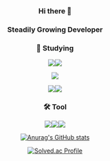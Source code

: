 <div align="left">
<div align="center">

### Hi there 👋

### Steadily Growing Developer

### 📃 Studying

<img src="https://img.shields.io/badge/Java-007396?style=for-the-badge&logo=Java&logoColor=white"><img src="https://img.shields.io/badge/SpringBoot-6DB33F?style=for-the-badge&logo=SpringBoot&logoColor=white">

<img src="https://img.shields.io/badge/JavaScript-F7DF1E?style=for-the-badge&logo=JavaScript&logoColor=white">

<img src="https://img.shields.io/badge/HTML5-E34F26?style=for-the-badge&logo=HTML5&logoColor=white"><img src="https://img.shields.io/badge/CSS3-1572B6?style=for-the-badge&logo=CSS3&logoColor=white">


### 🛠 Tool
<img src="https://img.shields.io/badge/AWS-232F3E?style=for-the-badge&logo=AmazonAWS&logoColor=white"><img src="https://img.shields.io/badge/Git-F05032?style=for-the-badge&logo=Git&logoColor=white"><img src="https://img.shields.io/badge/GitHub-181717?style=for-the-badge&logo=GitHub&logoColor=white">
</div>
 </div>
 <div align="right">
<div align="center">

[![Anurag's GitHub stats](https://github-readme-stats.vercel.app/api?username=hobit22)](https://github.com/hobit22/github-readme-stats)


[![Solved.ac Profile](http://mazassumnida.wtf/api/v2/generate_badge?boj=hobit22)](https://solved.ac/hobit22/)

</div>

</div>
